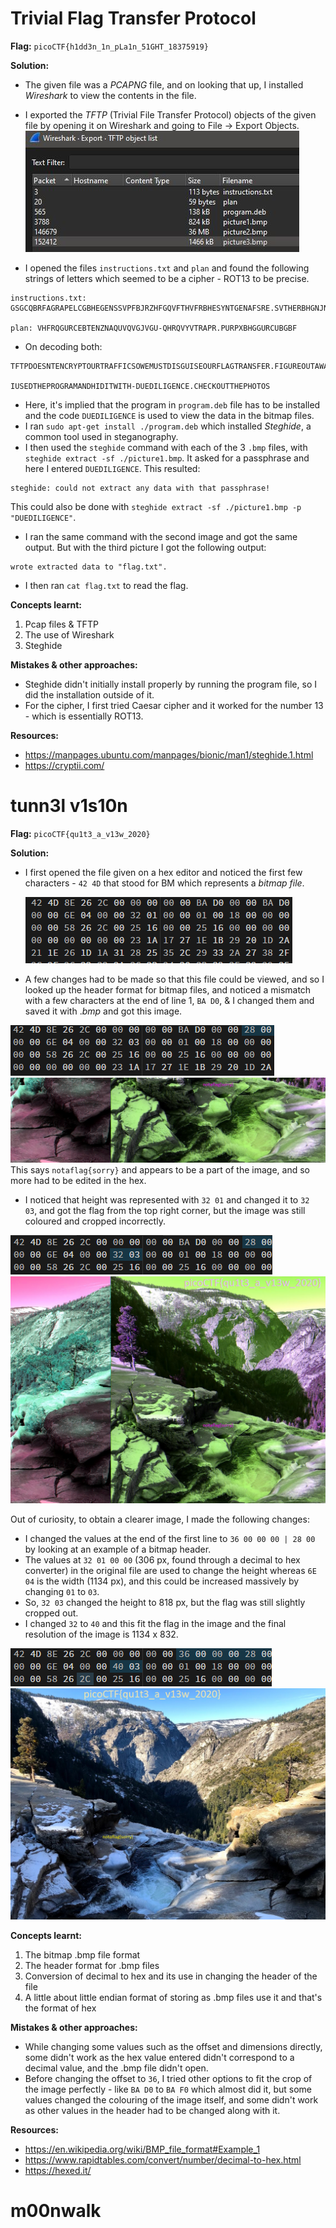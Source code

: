 # Trivial Flag Transfer Protocol

**Flag:** `picoCTF{h1dd3n_1n_pLa1n_51GHT_18375919}`

**Solution:** 
- The given file was a *PCAPNG* file, and on looking that up, I installed *Wireshark* to view the contents in the file.
- I exported the *TFTP* (Trivial File Transfer Protocol) objects of the given file by opening it on Wireshark and going to File -> Export Objects. 
![tftp1.jpg](https://github.com/teayahz/cryptonite_taskphase_tia/blob/main/picoCTF/images/tftp1.JPG?raw=true)

- I opened the files `instructions.txt` and `plan` and found the following strings of letters which seemed to be a cipher - ROT13 to be precise.
```
instructions.txt: GSGCQBRFAGRAPELCGBHEGENSSVPFBJRZHFGQVFTHVFRBHESYNTGENAFSRE.SVTHERBHGNJNLGBUVQRGURSYNTNAQVJVYYPURPXONPXSBEGURCYNA

plan: VHFRQGURCEBTENZNAQUVQVGJVGU-QHRQVYVTRAPR.PURPXBHGGURCUBGBF
```
 
- On decoding both: 
```
TFTPDOESNTENCRYPTOURTRAFFICSOWEMUSTDISGUISEOURFLAGTRANSFER.FIGUREOUTAWAYTOHIDETHEFLAGANDIWILLCHECKBACKFORTHEPLAN

IUSEDTHEPROGRAMANDHIDITWITH-DUEDILIGENCE.CHECKOUTTHEPHOTOS
```

- Here, it's implied that the program in `program.deb` file has to be installed and the code `DUEDILIGENCE` is used to view the data in the bitmap files.
- I ran `sudo apt-get install ./program.deb` which installed *Steghide*, a common tool used in steganography.
- I then used the `steghide` command with each of the 3 `.bmp` files, with `steghide extract -sf ./picture1.bmp`. It asked for a passphrase and here I entered `DUEDILIGENCE`. This resulted:
```
steghide: could not extract any data with that passphrase!
```
This could also be done with `steghide extract -sf ./picture1.bmp -p "DUEDILIGENCE"`.
- I ran the same command with the second image and got the same output. But with the third picture I got the following output:
```
wrote extracted data to "flag.txt".
```
- I then ran `cat flag.txt` to read the flag.

**Concepts learnt:**
1. Pcap files & TFTP
2. The use of Wireshark
3. Steghide

**Mistakes & other approaches:** 
- Steghide didn't initially install properly by running the program file, so I did the installation outside of it.
- For the cipher, I first tried Caesar cipher and it worked for the number 13 - which is essentially ROT13.

**Resources:**
- https://manpages.ubuntu.com/manpages/bionic/man1/steghide.1.html
- https://cryptii.com/

# tunn3l v1s10n

**Flag:** `picoCTF{qu1t3_a_v13w_2020}`

**Solution:**
- I first opened the file given on a hex editor and noticed the first few characters - `42 4D` that stood for BM which represents a *bitmap file*.

  ![tunnelhex1](https://github.com/teayahz/cryptonite_taskphase_tia/blob/main/picoCTF/images/tunnelhex1.png?raw=true)

- A few changes had to be made so that this file could be viewed, and so I looked up the header format for bitmap files, and noticed a mismatch with a few characters at the end of line 1, `BA D0`, & I changed them and saved it with .*bmp* and got this image.

![tunnelhex2](https://github.com/teayahz/cryptonite_taskphase_tia/blob/main/picoCTF/images/tunnelhex2.png?raw=true)  ![tunn3l_v1s10n_1.bmp](https://github.com/teayahz/cryptonite_taskphase_tia/blob/main/picoCTF/images/tunn3l_v1s10n_1.bmp?raw=true)
  This says `notaflag{sorry}` and appears to be a part of the image, and so more had to be edited in the hex.

- I noticed that height was represented with `32 01` and changed it to `32 03`, and got the flag from the top right corner, but the image was still coloured and cropped incorrectly.

![tunnelhex3](https://github.com/teayahz/cryptonite_taskphase_tia/blob/main/picoCTF/images/tunnelhex3.png?raw=true) ![tunn3l_v1s10n.bmp](https://github.com/teayahz/cryptonite_taskphase_tia/blob/main/picoCTF/images/tunn3l_v1s10n.bmp?raw=true)

Out of curiosity, to obtain a clearer image, I made the following changes: 
 -  I changed the values at the end of the first line to `36 00 00 00 | 28 00` by looking at an example of a bitmap header. 
 -  The values at `32 01 00 00` (306 px, found through a decimal to hex converter) in the original file are used to change the height whereas `6E 04` is the width (1134 px), and this could be increased massively by changing `01` to `03`. 
 - So, `32 03` changed the height to 818 px, but the flag was still slightly cropped out. 
 - I changed `32` to `40` and this fit the flag in the image and the final resolution of the image is 1134 x 832.

  ![tunnelhex4](https://github.com/teayahz/cryptonite_taskphase_tia/blob/main/picoCTF/images/tunnelhex4.png?raw=true) ![tunn3l_v1s10n_new.bmp](https://github.com/teayahz/cryptonite_taskphase_tia/blob/main/picoCTF/images/tunn3l_v1s10n_new.bmp?raw=true)


**Concepts learnt:**
1. The bitmap .bmp file format
2. The header format for .bmp files
3. Conversion of decimal to hex and its use in changing the header of the file
4. A little about little endian format of storing as .bmp files use it and that's the format of hex

**Mistakes & other approaches:**
- While changing some values such as the offset and dimensions directly, some didn't work as the hex value entered didn't correspond to a decimal value, and the .bmp file didn't open.
- Before changing the offset to `36`, I tried other options to fit the crop of the image perfectly - like `BA D0` to `BA F0` which almost did it, but some values changed the colouring of the image itself, and some didn't work as other values in the header had to be changed along with it.

**Resources:**
- https://en.wikipedia.org/wiki/BMP_file_format#Example_1
- https://www.rapidtables.com/convert/number/decimal-to-hex.html
- https://hexed.it/
# m00nwalk


